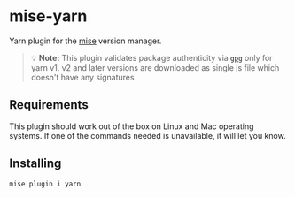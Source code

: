 # mise-yarn

Yarn plugin for the [mise][1] version manager.

> 💡 **Note:** This plugin validates package authenticity via [`gpg`][2] only for yarn v1.
> v2 and later versions are downloaded as single js file which doesn't have any signatures

## Requirements

This plugin should work out of the box on Linux and Mac operating systems.
If one of the commands needed is unavailable, it will let you know.

## Installing

```
mise plugin i yarn
```

[1]: https://mise.jdx.dev/
[2]: https://www.openpgp.org/
